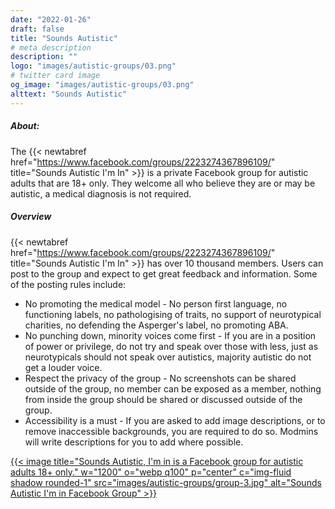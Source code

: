 ```yaml
---
date: "2022-01-26"
draft: false
title: "Sounds Autistic"
# meta description
description: ""
logo: "images/autistic-groups/03.png"
# twitter card image
og_image: "images/autistic-groups/03.png"
alttext: "Sounds Autistic"
---
```


##### About:
The {{< newtabref  href="https://www.facebook.com/groups/2223274367896109/" title="Sounds Autistic I'm In" >}} is a private Facebook group for autistic adults that are 18+ only. They welcome all who believe they are or may be autistic, a medical diagnosis is not required.

##### Overview
{{< newtabref  href="https://www.facebook.com/groups/2223274367896109/" title="Sounds Autistic I'm In" >}} has over 10 thousand members. Users can post to the group and expect to get great feedback and information. Some of the posting rules include: 

* No promoting the medical model - No person first language, no functioning labels, no pathologising of traits, no support of neurotypical charities, no defending the Asperger's label, no promoting ABA. 
* No punching down, minority voices come first - If you are in a position of power or privilege, do not try and speak over those with less, just as neurotypicals should not speak over autistics, majority autistic do not get a louder voice.
* Respect the privacy of the group - No screenshots can be shared outside of the group, no member can be exposed as a member, nothing from inside the group should be shared or discussed outside of the group.
* Accessibility is a must - If you are asked to add image descriptions, or to remove inaccessible backgrounds, you are required to do so. Modmins will write descriptions for you to add where possible.


<a href="https://www.facebook.com/groups/2223274367896109/" rel="external">{{< image title="Sounds Autistic, I'm in is a Facebook group for autistic adults 18+ only." w="1200" o="webp q100" p="center" c="img-fluid shadow rounded-1" src="images/autistic-groups/group-3.jpg" alt="Sounds Autistic I'm in Facebook Group" >}}</a>
